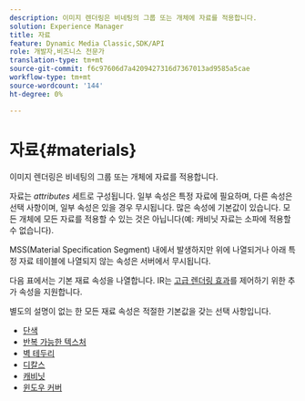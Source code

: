```yaml
---
description: 이미지 렌더링은 비네팅의 그룹 또는 개체에 자료를 적용합니다.
solution: Experience Manager
title: 자료
feature: Dynamic Media Classic,SDK/API
role: 개발자,비즈니스 전문가
translation-type: tm+mt
source-git-commit: f6c97606d7a4209427316d7367013ad9585a5cae
workflow-type: tm+mt
source-wordcount: '144'
ht-degree: 0%

---
```



# 자료{#materials}

이미지 렌더링은 비네팅의 그룹 또는 개체에 자료를 적용합니다.

자료는 *attributes* 세트로 구성됩니다. 일부 속성은 특정 자료에 필요하며, 다른 속성은 선택 사항이며, 일부 속성은 있을 경우 무시됩니다. 많은 속성에 기본값이 있습니다. 모든 개체에 모든 자료를 적용할 수 있는 것은 아닙니다(예: 캐비닛 자료는 소파에 적용할 수 없습니다).

MSS(Material Specification Segment) 내에서 발생하지만 위에 나열되거나 아래 특정 자료 테이블에 나열되지 않는 속성은 서버에서 무시됩니다.

다음 표에서는 기본 재료 속성을 나열합니다. IR는 [고급 렌더링 효과](../../../../../../ir-api/http-protocol/image-rendering-api-ref/c-ir-http-protocol-ref/c-ir-http-protocol-syntax-and-features/c-ir-advanced-render-effects/c-ir-advanced-render-effects.md#concept-bf8b6d8460244b9cacc7f4a3df4c5281)를 제어하기 위한 추가 속성을 지원합니다.

별도의 설명이 없는 한 모든 재료 속성은 적절한 기본값을 갖는 선택 사항입니다.

* [단색](r-ir-solid-colors.md)
* [반복 가능한 텍스처](r-ir-repeatable-textures.md)
* [벽 테두리](r-ir-wall-borders.md)
* [디칼스](r-ir-decals.md)
* [캐비닛](r-ir-cabinets.md)
* [윈도우 커버](r-ir-window-coverings.md)
